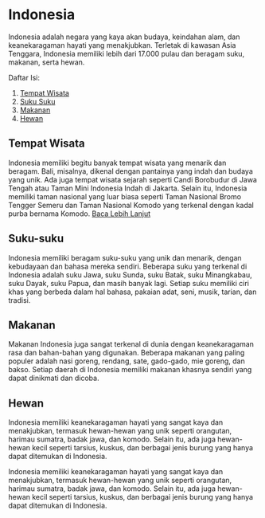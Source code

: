 # Indonesia
Indonesia adalah negara yang kaya akan budaya, keindahan alam, dan keanekaragaman hayati yang menakjubkan. Terletak di kawasan Asia Tenggara, Indonesia memiliki lebih dari 17.000 pulau dan beragam suku, makanan, serta hewan. 

Daftar Isi:
1. [Tempat Wisata](https://github.com/aspectxlol/Indonesia/edit/main/README.md#tempat-wisata)
1. [Suku Suku](https://github.com/aspectxlol/Indonesia/edit/main/README.md#suku-suku)
1. [Makanan](https://github.com/aspectxlol/Indonesia/edit/main/README.md#makanan)
1. [Hewan](https://github.com/aspectxlol/Indonesia/edit/main/README.md#Hewan)

## Tempat Wisata
Indonesia memiliki begitu banyak tempat wisata yang menarik dan beragam. Bali, misalnya, dikenal dengan pantainya yang indah dan budaya yang unik. Ada juga tempat wisata sejarah seperti Candi Borobudur di Jawa Tengah atau Taman Mini Indonesia Indah di Jakarta. Selain itu, Indonesia memiliki taman nasional yang luar biasa seperti Taman Nasional Bromo Tengger Semeru dan Taman Nasional Komodo yang terkenal dengan kadal purba bernama Komodo. [Baca Lebih Lanjut](https://github.com/aspectxlol/Indonesia/blob/main/Tempat%20Wisata.md)

## Suku-suku
Indonesia memiliki beragam suku-suku yang unik dan menarik, dengan kebudayaan dan bahasa mereka sendiri. Beberapa suku yang terkenal di Indonesia adalah suku Jawa, suku Sunda, suku Batak, suku Minangkabau, suku Dayak, suku Papua, dan masih banyak lagi. Setiap suku memiliki ciri khas yang berbeda dalam hal bahasa, pakaian adat, seni, musik, tarian, dan tradisi.

## Makanan
Makanan Indonesia juga sangat terkenal di dunia dengan keanekaragaman rasa dan bahan-bahan yang digunakan. Beberapa makanan yang paling populer adalah nasi goreng, rendang, sate, gado-gado, mie goreng, dan bakso. Setiap daerah di Indonesia memiliki makanan khasnya sendiri yang dapat dinikmati dan dicoba.

## Hewan
Indonesia memiliki keanekaragaman hayati yang sangat kaya dan menakjubkan, termasuk hewan-hewan yang unik seperti orangutan, harimau sumatra, badak jawa, dan komodo. Selain itu, ada juga hewan-hewan kecil seperti tarsius, kuskus, dan berbagai jenis burung yang hanya dapat ditemukan di Indonesia.

Indonesia memiliki keanekaragaman hayati yang sangat kaya dan menakjubkan, termasuk hewan-hewan yang unik seperti orangutan, harimau sumatra, badak jawa, dan komodo. Selain itu, ada juga hewan-hewan kecil seperti tarsius, kuskus, dan berbagai jenis burung yang hanya dapat ditemukan di Indonesia.
